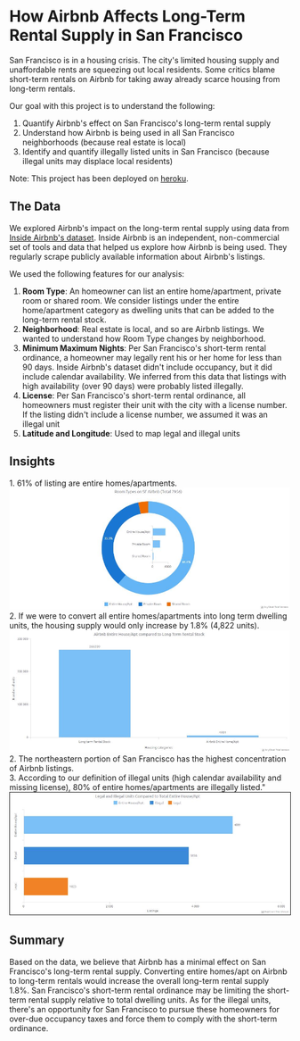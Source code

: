 <h1>How Airbnb Affects Long-Term Rental Supply in San Francisco</h1>
  
San Francisco is in a housing crisis. The city's limited housing supply and unaffordable rents are squeezing out local residents. Some critics blame short-term rentals on Airbnb for taking away already scarce housing from long-term rentals.

Our goal with this project is to understand the following:

1.  Quantify Airbnb's effect on San Francisco's long-term rental supply
2.  Understand how Airbnb is being used in all San Francisco neighborhoods (because real estate is local)
3.  Identify and quantify illegally listed units in San Francisco (because illegal units may displace local residents)

Note:  This project has been deployed on <a href="https://tranquil-shore-08023.herokuapp.com/">heroku</a>.

<h2>The Data</h2>
We explored Airbnb's impact on the long-term rental supply using data from <a href="http://insideairbnb.com/get-the-data.html">Inside Airbnb's dataset</a>.  Inside Airbnb is an independent, non-commercial set of tools and data that helped us explore how Airbnb is being used. They regularly scrape publicly available information about Airbnb's listings.

We used the following features for our analysis:
1.  <b>Room Type</b>:  An homeowner can list an entire home/apartment, private room or shared room.  We consider listings under the entire home/apartment category as dwelling units that can be added to the long-term rental stock.
2.  <b>Neighborhood</b>:  Real estate is local, and so are Airbnb listings.  We wanted to understand how Room Type changes by neighborhood.
3.  <b>Minimum Maximum Nights</b>:  Per San Francisco's short-term rental ordinance, a homeowner may legally rent his or her home for less than 90 days. Inside Airbnb's dataset didn't include occupancy, but it did include calendar availability.  We inferred from this data that listings with high availability (over 90 days) were probably listed illegally.
4.  <b>License</b>:  Per San Francisco's short-term rental ordinance, all homeowners must register their unit with the city with a license number.  If the listing didn't include a license number, we assumed it was an illegal unit
5.  <b>Latitude and Longitude</b>:  Used to map legal and illegal units

<h2>Insights</h2>
1. 61% of listing are entire homes/apartments. <img src = "https://raw.githubusercontent.com/TrevorLovesMommy/airbnb-project/master/static/images/roomtypes.JPG">
2.  If we were to convert all entire homes/apartments into long term dwelling units, the housing supply would only increase by 1.8% (4,822 units).<br>
<img src="https://raw.githubusercontent.com/TrevorLovesMommy/airbnb-project/master/static/images/sfentirehome.JPG">
2.  The northeastern portion of San Francisco has the highest concentration of Airbnb listings.<br>
3.  According to our definition of illegal units (high calendar availability and missing license), 80% of entire homes/apartments are illegally listed."
<img src="https://raw.githubusercontent.com/TrevorLovesMommy/airbnb-project/master/static/images/legalstatus.JPG" border ="1">

<h2>Summary</h2>
Based on the data, we believe that Airbnb has a minimal effect on San Francisco's long-term rental supply. Converting entire homes/apt on Airbnb to long-term rentals would increase the overall long-term rental supply 1.8%. San Francisco's short-term rental ordinance may be limiting the short-term rental supply relative to total dwelling units. As for the illegal units, there's an opportunity for San Francisco to pursue these homeowners for over-due occupancy taxes and force them to comply with the short-term ordinance.
